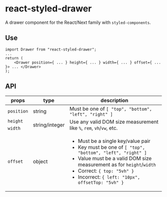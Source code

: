 # react-styled-drawer

A drawer component for the React/Next family with `styled-components`.

## Use

```
import Drawer from "react-styled-drawer";
...
return (
    <Drawer position={ ... } height={ ... } width={ ... } offset={ ... }> ... </Drawer>
);
```

## API

<table>
  <thead>
    <tr>
      <th>props</th>
      <th>type</th>
      <th>description</th>
    </tr>
  </thead>
  <tbody>
    <tr>
      <td><code>position</code></td>
      <td>string</td>
      <td>Must be one of <code>[ "top", "bottom", "left", "right" ]</code></td>
    </tr>
    <tr>
      <td><code>height</code></td>
      <td rowspan="2">string/integer</td>
      <td rowspan="2">Use any valid DOM size measurement like <code>%</code>, <code>rem</code>, <code>vh</code>/<code>vw</code>, etc.</td>
    </tr>
    <tr>
      <td><code>width</code></td>
    </tr>
    <tr>
      <td><code>offset</code></td>
      <td>object</td>
      <td>
        <ul>
            <li>Must be a single key/value pair</li>
            <li>Key must be one of <code>[ "top", "bottom", "left", "right" ]</code></li>
            <li>Value must be a valid DOM size measurement as for <code>height</code>/<code>width</code></li>
            <li>Correct: <code>{ top: "5vh" }</code></li>
            <li>Incorrect: <code>{ left: "10px", offsetTop: "5vh" }</code></li>
        </ul>
      </td>
    </tr>
  </tbody>
</table>
